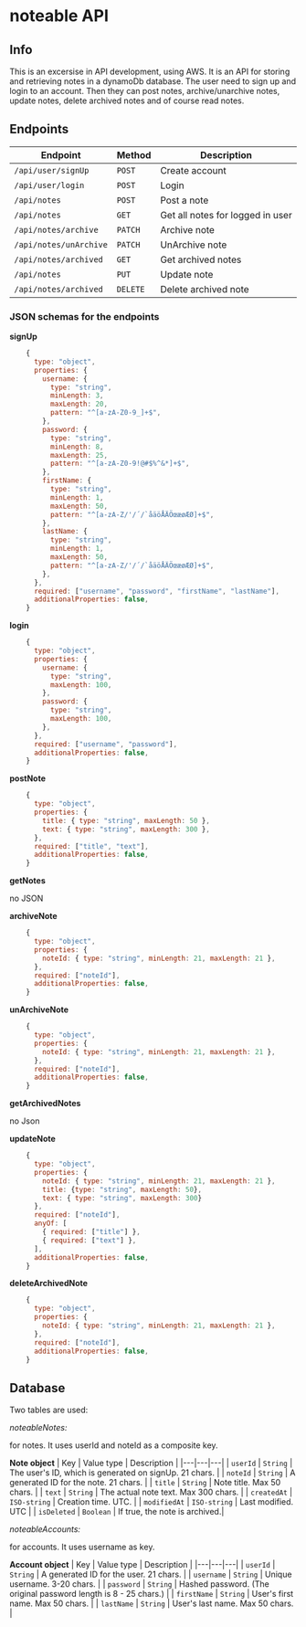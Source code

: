 # noteable API

## Info

This is an excersise in API development, using AWS.
It is an API for storing and retrieving notes in a dynamoDb
database. The user need to sign up and login to an account.
Then they can post notes, archive/unarchive notes, update notes,
delete archived notes and of course read notes.

## Endpoints



|  Endpoint |  Method |  Description |
|---|---|---|
| `/api/user/signUp` | `POST` | Create account |
| `/api/user/login` | `POST` | Login |
| `/api/notes` | `POST` | Post a note |
| `/api/notes` | `GET` | Get all notes for logged in user|
| `/api/notes/archive` | `PATCH` | Archive note |
| `/api/notes/unArchive` | `PATCH` | UnArchive note |
| `/api/notes/archived` | `GET` | Get archived notes |
| `/api/notes` | `PUT` | Update note |
| `/api/notes/archived` | `DELETE` | Delete archived note |


### JSON schemas for the endpoints

**signUp**
```js
    {
      type: "object",
      properties: {
        username: {
          type: "string",
          minLength: 3,
          maxLength: 20,
          pattern: "^[a-zA-Z0-9_]+$",
        },
        password: {
          type: "string",
          minLength: 8,
          maxLength: 25,
          pattern: "^[a-zA-Z0-9!@#$%^&*]+$",
        },
        firstName: {
          type: "string",
          minLength: 1,
          maxLength: 50,
          pattern: "^[a-zA-Z/'/´/`åäöÅÄÖœæøÆØ]+$",
        },
        lastName: {
          type: "string",
          minLength: 1,
          maxLength: 50,
          pattern: "^[a-zA-Z/'/´/`åäöÅÄÖœæøÆØ]+$",
        },
      },
      required: ["username", "password", "firstName", "lastName"],
      additionalProperties: false,
    }
```

**login**
```js
    {
      type: "object",
      properties: {
        username: {
          type: "string",
          maxLength: 100,
        },
        password: {
          type: "string",
          maxLength: 100,
        },
      },
      required: ["username", "password"],
      additionalProperties: false,
    }
```

**postNote**
```js
    {
      type: "object",
      properties: {
        title: { type: "string", maxLength: 50 },
        text: { type: "string", maxLength: 300 },
      },
      required: ["title", "text"],
      additionalProperties: false,
    }
```

**getNotes**

no JSON

**archiveNote**
```js
    {
      type: "object",
      properties: {
        noteId: { type: "string", minLength: 21, maxLength: 21 },
      },
      required: ["noteId"],
      additionalProperties: false,
    } 
```

**unArchiveNote**
```js
    {
      type: "object",
      properties: {
        noteId: { type: "string", minLength: 21, maxLength: 21 },
      },
      required: ["noteId"],
      additionalProperties: false,
    }
```

**getArchivedNotes**

no Json

**updateNote**
```js
    {
      type: "object",
      properties: {
        noteId: { type: "string", minLength: 21, maxLength: 21 },
        title: {type: "string", maxLength: 50},
        text: { type: "string", maxLength: 300}
      },
      required: ["noteId"],
      anyOf: [
        { required: ["title"] },
        { required: ["text"] },
      ],
      additionalProperties: false,
    }
```

**deleteArchivedNote**
```js
    {
      type: "object",
      properties: {
        noteId: { type: "string", minLength: 21, maxLength: 21 },
      },
      required: ["noteId"],
      additionalProperties: false,
    }
```


## Database

Two tables are used:

*noteableNotes:*

for notes. It uses userId and noteId as a composite key.

**Note object**
| Key | Value type | Description |
|---|---|---|
| `userId` | `String` | The user's ID, which is generated on signUp. 21 chars. |
| `noteId` | `String` | A generated ID for the note. 21 chars. |
| `title` | `String` |  Note title. Max 50 chars. |
| `text` | `String` | The actual note text. Max 300 chars. |
| `createdAt` | `ISO-string` | Creation time. UTC. |
| `modifiedAt` | `ISO-string` | Last modified. UTC |
| `isDeleted` | `Boolean` |  If true, the note is archived.|


*noteableAccounts:*

for accounts. It uses username as key.

**Account object**
| Key | Value type | Description |
|---|---|---|
| `userId` | `String` | A generated ID for the user. 21 chars. |
| `username` | `String` | Unique username. 3-20 chars. |
| `password` | `String` | Hashed password. (The original password length is 8 - 25 chars.) |
| `firstName` | `String` | User's first name. Max 50 chars. |
| `lastName` | `String` | User's last name. Max 50 chars. |






